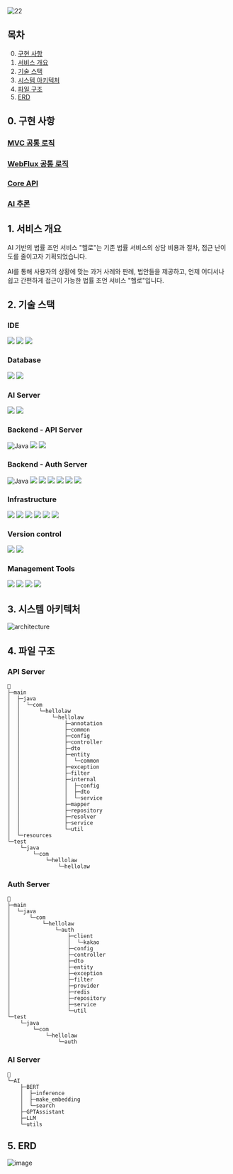 ![22](https://github.com/Torres-09/hellolaw/assets/76430979/9aceb087-e23a-4fdd-bd14-8abc58c5313a)

## 목차
0. [구현 사항](#0-구현-사항)
1. [서비스 개요](#1-서비스-개요)
2. [기술 스택](#2-기술-스택)
3. [시스템 아키텍처](#3-시스템-아키텍처)
4. [파일 구조](#4-파일-구조)
5. [ERD](#5-erd)

## 0. 구현 사항
### [MVC 공통 로직](back-auth)  
### [WebFlux 공통 로직](back-auth-v2)  
### [Core API](hellolaw)  
### [AI 추론](hellolaw-ai)

## 1. 서비스 개요

AI 기반의 법률 조언 서비스 "헬로"는 기존 법률 서비스의 상담 비용과 절차, 접근 난이도를 줄이고자 기획되었습니다. 

AI를 통해 사용자의 상황에 맞는 과거 사례와 판례, 법안들을 제공하고, 언제 어디서나 쉽고 간편하게 접근이 가능한 법률 조언 서비스 "헬로"입니다.

## 2. 기술 스택

### IDE
<img src="https://img.shields.io/badge/intellij idea-000000?style=for-the-badge&logo=intellij idea&logoColor=white"> <img src="https://img.shields.io/badge/visual studio code-007ACC?style=for-the-badge&logo=visualstudiocode&logoColor=white"> <img src="https://img.shields.io/badge/pycharm-143?style=for-the-badge&logo=pycharm&logoColor=black&color=black&labelColor=green">

### Database
<img src="https://img.shields.io/badge/mysql 5.6-4479A1?style=for-the-badge&logo=mysql&logoColor=white"> <img src="https://img.shields.io/badge/redis 7.2.4-%23DD0031.svg?style=for-the-badge&logo=redis&logoColor=white">

### AI Server
<img src="https://img.shields.io/badge/python 3.12.0-3670A0?style=for-the-badge&logo=python&logoColor=ffdd54"> <img src="https://img.shields.io/badge/FastAPI-005571?style=for-the-badge&logo=fastapi">

### Backend - API Server
![Java](https://img.shields.io/badge/java17-%23ED8B00.svg?style=for-the-badge&logo=openjdk&logoColor=white)
<img src="https://img.shields.io/badge/spring boot 3.2.5-6DB33F?style=for-the-badge&logo=spring boot&logoColor=white">
<img src="https://img.shields.io/badge/Spring Data JPA-6DB33F?style=for-the-badge&logo=hibernate&logoColor=white">

### Backend - Auth Server
![Java](https://img.shields.io/badge/java17-%23ED8B00.svg?style=for-the-badge&logo=openjdk&logoColor=white)
<img src="https://img.shields.io/badge/spring boot 3.2.5-6DB33F?style=for-the-badge&logo=spring boot&logoColor=white">
<img src="https://img.shields.io/badge/spring webflux-6DB33F?style=for-the-badge&logo=spring boot&logoColor=white">
<img src="https://img.shields.io/badge/spring security-6DB33F?style=for-the-badge&logo=spring security&logoColor=white">
<img src="https://img.shields.io/badge/Spring Data JPA-6DB33F?style=for-the-badge&logo=hibernate&logoColor=white">
<img src="https://img.shields.io/badge/Spring Cloud Gateway-6DB33F?style=for-the-badge&logoColor=white">
<img src="https://img.shields.io/badge/JWT 0.8.0-000000?style=for-the-badge&logo=jsonwebtokens&logoColor=FFFFFF">

### Infrastructure
<img src="https://img.shields.io/badge/jenkins-D24939?style=for-the-badge&logo=jenkins&logoColor=white"> <img src="https://img.shields.io/badge/docker-2496ED?style=for-the-badge&logo=docker&logoColor=white"> <img src="https://img.shields.io/badge/aws ec2-FF9900?style=for-the-badge&logo=amazon ec2&logoColor=white"> <img src="https://img.shields.io/badge/eks-58ACFA?style=for-the-badge&logo=Amazon%20EKS&logoColor=white"> <img src="https://img.shields.io/badge/k8s-326CE5?style=for-the-badge&logo=Kubernetes&logoColor=white"> <img src="https://img.shields.io/badge/fluentd-0E83C8?style=for-the-badge&logo=Fluentd&logoColor=white">

### Version control
<img src="https://img.shields.io/badge/git-F05032?style=for-the-badge&logo=git&logoColor=white"> <img src="https://img.shields.io/badge/gitlab-FC6D26?style=for-the-badge&logo=gitlab&logoColor=white">


### Management Tools
<img src="https://img.shields.io/badge/jira software-0052CC?style=for-the-badge&logo=jira software&logoColor=white"> <img src="https://img.shields.io/badge/mattermost-0058CC?style=for-the-badge&logo=mattermost&logoColor=white"> <img src="https://img.shields.io/badge/notion-000000?style=for-the-badge&logo=notion&logoColor=white"> <img src="https://img.shields.io/badge/figma-F24E1E?style=for-the-badge&logo=figma&logoColor=white">


## 3. 시스템 아키텍처
![architecture](https://github.com/Torres-09/hellolaw/assets/76430979/494c58fc-8b0b-40ad-ab8d-ff779e824887)

## 4. 파일 구조

### API Server
```
📁
├─main
│  ├─java
│  │  └─com
│  │      └─hellolaw
│  │          └─hellolaw
│  │              ├─annotation
│  │              ├─common
│  │              ├─config
│  │              ├─controller
│  │              ├─dto
│  │              ├─entity
│  │              │  └─common
│  │              ├─exception
│  │              ├─filter
│  │              ├─internal
│  │              │  ├─config
│  │              │  ├─dto
│  │              │  └─service
│  │              ├─mapper
│  │              ├─repository
│  │              ├─resolver
│  │              ├─service
│  │              └─util
│  └─resources
└─test
    └─java
        └─com
            └─hellolaw
                └─hellolaw
```

### Auth Server
```
📁
├─main
│  └─java
│      └─com
│          └─hellolaw
│              └─auth
│                  ├─client
│                  │  └─kakao
│                  ├─config
│                  ├─controller
│                  ├─dto
│                  ├─entity
│                  ├─exception
│                  ├─filter
│                  ├─provider
│                  ├─redis
│                  ├─repository
│                  ├─service
│                  └─util
└─test
    └─java
        └─com
            └─hellolaw
                └─auth
```

### AI Server
```
📁
└─AI
    ├─BERT
    │  ├─inference
    │  ├─make_embedding
    │  └─search
    ├─GPTAssistant
    ├─LLM
    └─utils
```

## 5. ERD
![image](https://github.com/Torres-09/hellolaw/assets/76430979/686bf430-0a42-4324-ae4d-97b5e558eb3c)
